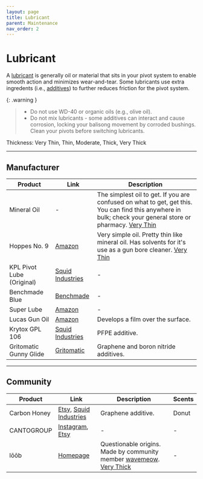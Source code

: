 ```yaml
---
layout: page
title: Lubricant
parent: Maintenance
nav_order: 2
---
```


# Lubricant
A <ins>lubricant</ins> is generally oil or material that sits in your pivot system to enable smooth action and minimizes wear-and-tear. Some lubricants use extra ingredents (i.e., <ins>additives</ins>) to further reduces friction for the pivot system.

{: .warning }
> - Do not use WD-40 or organic oils (e.g., olive oil).
> - Do not mix lubricants - some additives can interact and cause corrosion, locking your balisong movement by corroded bushings. Clean your pivots before switching lubricants.

Thickness: Very Thin, Thin, Moderate, Thick, Very Thick

---

## Manufacturer

| Product | Link | Description |
|-|----|-----------|
| Mineral Oil | - | The simplest oil to get. If you are confused on what to get, get this. You can find this anywhere in bulk; check your general store or pharmacy. <ins>Very Thin</ins> |
| Hoppes No. 9 | [Amazon](https://www.amazon.com/Hoppes-No-Lubricating-Oil-Bottle/dp/B000PW64JY/ref=sr_1_2?dchild=1&keywords=Hopps+9+oil&qid=1633654767&sr=8-2) | Very simple oil. Pretty thin like mineral oil. Has solvents for it's use as a gun bore cleaner. <ins>Very Thin</ins> |
| KPL Pivot Lube (Original) | [Squid Industries](https://www.squidindustries.co/products/kpl-knife-lube) | - |
| Benchmade Blue | [Benchmade](https://www.benchmade.com/products/983900f) | - |
| Super Lube | [Amazon](https://www.amazon.com/gp/product/B000UKUHXK/ref=ox_sc_rp_title_rp_5?smid=&psc=1&pf_rd_p=bf2283c9-4698-4113-8444-26b82a8b2c6f&pd_rd_wg=c2L1A&pd_rd_i=B000UKUHXK&pd_rd_w=Fewb2&pd_rd_r=4dd578e3-58f9-4fd9-bdca-a9c4400518a5) | - |
| Lucas Gun Oil  | [Amazon](https://www.amazon.com/Lucas-Oil-10877-Extreme-Duty/dp/B07656VLLG/ref=sr_1_2?keywords=lucas+gun+oil+extreme+duty&qid=1661808600&sprefix=lucas+gun+oil+extreme%2Caps%2C781&sr=8-2) | Develops a film over the surface. |
| Krytox GPL 106 | [Squid Industries](https://www.squidindustries.co/products/krytox-106-lubricating-oil) | PFPE additive. | 
| Gritomatic Gunny Glide | [Gritomatic](https://www.gritomatic.com/products/gunny-glide-graphene-lubricant) | Graphene and boron nitride additives. |

---

## Community

| Product | Link | Description | Scents |
|---|---|---|---|
| Carbon Honey | [Etsy](https://www.etsy.com/uk/shop/CarbonHoneyOil?ref=nla_listing_details), [Squid Industries](https://www.squidindustries.co/products/carbon-honey) | Graphene additive. | Donut |
| CANTOGROUP | [Instagram](https://www.instagram.com/canto.group/?hl=en), [Etsy](https://www.etsy.com/shop/cantogroup?ref=nla_listing_details&dd_referrer=https%3A%2F%2Fwww.etsy.com%2Flisting%2F1778915643%2Fcantogroup-balisong-oil%3Fref%3Dshop_home_active_1%26crt%3D1%26logging_key%3D566ee48f4d719f1a33d2fdfd00c6550592a08353%253A1778915643%26load_webview%3D1%26bid%3D51EWTV4HOG16r-EO38SuxMcTKFCP) | - | - |
| lōōb | [Homepage](https://wavemeow.xyz/loob) | Questionable origins. Made by community member [wavemeow](https://www.instagram.com/kurochow/reels/). <ins>Very Thick</ins> | - |